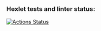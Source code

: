 ### Hexlet tests and linter status:
[![Actions Status](https://github.com/magicbuka/python-web-development-project-lvl4/workflows/hexlet-check/badge.svg)](https://github.com/magicbuka/python-web-development-project-lvl4/actions)